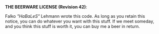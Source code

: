  **THE BEERWARE LICENSE (Revision 42)**:

 Falko _"HaBaLeS"_ Lehmann wrote this code. As long as you retain this 
 notice, you can do whatever you want with this stuff. If we
 meet someday, and you think this stuff is worth it, you can
 buy me a beer in return.
 